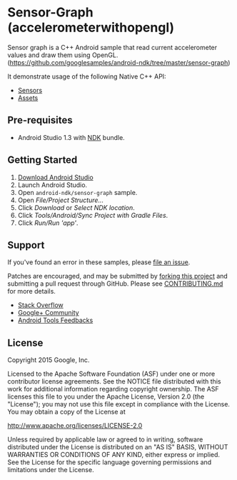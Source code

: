Sensor-Graph (accelerometerwithopengl)
============
Sensor graph is a C++ Android sample that read current accelerometer values and draw them using OpenGL. (https://github.com/googlesamples/android-ndk/tree/master/sensor-graph)

It demonstrate usage of the following Native C++ API:
- [Sensors](http://developer.android.com/ndk/reference/group___sensor.html)
- [Assets](http://developer.android.com/ndk/reference/group___asset.html)

Pre-requisites
--------------
- Android Studio 1.3 with [NDK](https://developer.android.com/ndk/) bundle.

Getting Started
---------------
1. [Download Android Studio](http://developer.android.com/sdk/index.html)
1. Launch Android Studio.
1. Open `android-ndk/sensor-graph` sample.
1. Open *File/Project Structure...*
  1. Click *Download* or *Select NDK location*.
1. Click *Tools/Android/Sync Project with Gradle Files*.
1. Click *Run/Run 'app'*.

Support
-------
If you've found an error in these samples, please [file an issue](https://github.com/googlesamples/android-ndk/issues/new).

Patches are encouraged, and may be submitted by [forking this project](https://github.com/googlesamples/android-ndk/fork) and
submitting a pull request through GitHub. Please see [CONTRIBUTING.md](../CONTRIBUTING.md) for more details.

- [Stack Overflow](http://stackoverflow.com/questions/tagged/android-ndk)
- [Google+ Community](https://plus.google.com/communities/105153134372062985968)
- [Android Tools Feedbacks](http://tools.android.com/feedback)

License
-------
Copyright 2015 Google, Inc.

Licensed to the Apache Software Foundation (ASF) under one or more contributor
license agreements.  See the NOTICE file distributed with this work for
additional information regarding copyright ownership.  The ASF licenses this
file to you under the Apache License, Version 2.0 (the "License"); you may not
use this file except in compliance with the License.  You may obtain a copy of
the License at

  http://www.apache.org/licenses/LICENSE-2.0

Unless required by applicable law or agreed to in writing, software
distributed under the License is distributed on an "AS IS" BASIS, WITHOUT
WARRANTIES OR CONDITIONS OF ANY KIND, either express or implied.  See the
License for the specific language governing permissions and limitations under
the License.
